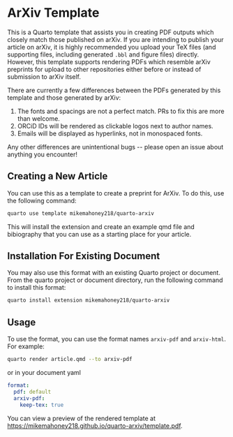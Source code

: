 # ArXiv Template

This is a Quarto template that assists you in creating PDF outputs which closely match those published on arXiv. If you are intending to publish your article on arXiv, it is highly recommended you upload your TeX files (and supporting files, including generated `.bbl` and figure files) directly. However, this template supports rendering PDFs which resemble arXiv preprints for upload to other repositories either before or instead of submission to arXiv itself.

There are currently a few differences between the PDFs generated by this template and those generated by arXiv:

1. The fonts and spacings are not a perfect match. PRs to fix this are more than welcome.
2. ORCiD IDs will be rendered as clickable logos next to author names.
3. Emails will be displayed as hyperlinks, not in monospaced fonts.

Any other differences are unintentional bugs -- please open an issue about anything you encounter!

## Creating a New Article

You can use this as a template to create a preprint for ArXiv. To do this, use the following command:

```bash
quarto use template mikemahoney218/quarto-arxiv
```

This will install the extension and create an example qmd file and bibiography that you can use as a starting place for your article.

## Installation For Existing Document

You may also use this format with an existing Quarto project or document. From the quarto project or document directory, run the following command to install this format:

```bash
quarto install extension mikemahoney218/quarto-arxiv
```

## Usage 

To use the format, you can use the format names `arxiv-pdf` and `arxiv-html`. For example:

```bash
quarto render article.qmd --to arxiv-pdf
```

or in your document yaml

```yaml
format:
  pdf: default
  arxiv-pdf:
    keep-tex: true    
```

You can view a preview of the rendered template at <https://mikemahoney218.github.io/quarto-arxiv/template.pdf>.

